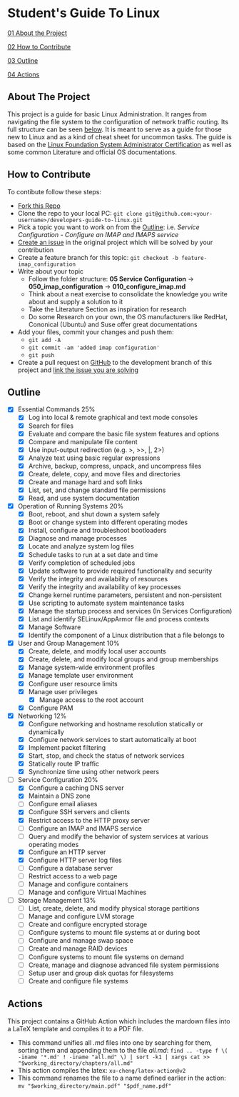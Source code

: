 # Student's Guide To Linux

[01 About the Project](#about-the-project)

[02 How to Contribute](#how-to-contribute)

[03 Outline](#outline)

[04 Actions](#actions)

## About The Project

This project is a guide for basic Linux Administration. It ranges from navigating the file system to the configuration of network traffic routing.
Its full structure can be seen [below](#outline).
It is meant to serve as a guide for those new to Linux and as a kind of cheat sheet for uncommon tasks. 
The guide is based on the [Linux Foundation System Administrator Certification](https://training.linuxfoundation.org/certification/linux-foundation-certified-sysadmin-lfcs/) as well as some common Literature and official OS documentations.

## How to Contribute 

To contibute follow these steps:
- [Fork this Repo](https://docs.github.com/en/get-started/quickstart/fork-a-repo)
- Clone the repo to your local PC: `git clone git@github.com:<your-username>/developers-guide-to-linux.git`
- Pick a topic you want to work on from the [Outline](#outline): i.e. *Service Configuration - Configure an IMAP and IMAPS service*
- [Create an issue](https://docs.github.com/en/desktop/contributing-and-collaborating-using-github-desktop/working-with-your-remote-repository-on-github-or-github-enterprise/creating-an-issue-or-pull-request) in the original project which will be solved by your contribution
- Create a feature branch for this topic: `git checkout -b feature-imap_configuration`
- Write about your topic
    + Follow the folder structure: **05 Service Configuration** -> **050_imap_configuration** -> **010_configure_imap.md**
    + Think about a neat exercise to consolidate the knowledge you write about and supply a solution to it
    + Take the Literature Section as inspiration for research
    + Do some Research on your own, the OS manufacturers like RedHat, Cononical (Ubuntu) and Suse offer great documentations
- Add your files, commit your changes and push them:
    + `git add -A`
    + `git commit -am 'added imap configuration'`
    + `git push`
- Create a pull request on [GitHub](https://docs.github.com/en/pull-requests/collaborating-with-pull-requests/proposing-changes-to-your-work-with-pull-requests/creating-a-pull-request) to the development branch of this project and [link the issue you are solving](https://docs.github.com/en/issues/tracking-your-work-with-issues/linking-a-pull-request-to-an-issue)

## Outline
- [x] Essential Commands 25%
    - [x] Log into local & remote graphical and text mode consoles
    - [x] Search for files
    - [x] Evaluate and compare the basic file system features and options
    - [x] Compare and manipulate file content
    - [x] Use input-output redirection (e.g. >, >>, |, 2>)
    - [x] Analyze text using basic regular expressions
    - [x] Archive, backup, compress, unpack, and uncompress files
    - [x] Create, delete, copy, and move files and directories
    - [x] Create and manage hard and soft links
    - [x] List, set, and change standard file permissions
    - [x] Read, and use system documentation

- [x] Operation of Running Systems 20%
    - [x] Boot, reboot, and shut down a system safely
    - [x] Boot or change system into different operating modes
    - [x] Install, configure and troubleshoot bootloaders
    - [x] Diagnose and manage processes
    - [x] Locate and analyze system log files
    - [x] Schedule tasks to run at a set date and time
    - [x] Verify completion of scheduled jobs
    - [x] Update software to provide required functionality and security
    - [x] Verify the integrity and availability of resources
    - [x] Verify the integrity and availability of key processes
    - [x] Change kernel runtime parameters, persistent and non-persistent
    - [x] Use scripting to automate system maintenance tasks
    - [x] Manage the startup process and services (In Services Configuration)
    - [x] List and identify SELinux/AppArmor file and process contexts
    - [x] Manage Software
    - [x] Identify the component of a Linux distribution that a file belongs to

- [x] User and Group Management 10%
    - [x] Create, delete, and modify local user accounts
    - [x] Create, delete, and modify local groups and group memberships
    - [x] Manage system-wide environment profiles
    - [x] Manage template user environment
    - [x] Configure user resource limits
    - [x] Manage user privileges
        + [x] Manage access to the root account   
    - [x] Configure PAM

- [x] Networking 12%
    - [x] Configure networking and hostname resolution statically or dynamically
    - [x] Configure network services to start automatically at boot
    - [x] Implement packet filtering
    - [x] Start, stop, and check the status of network services
    - [x] Statically route IP traffic
    - [x] Synchronize time using other network peers

- [ ] Service Configuration 20%
    - [x] Configure a caching DNS server
    - [x] Maintain a DNS zone
    - [ ] Configure email aliases
    - [x] Configure SSH servers and clients
    - [x] Restrict access to the HTTP proxy server
    - [ ] Configure an IMAP and IMAPS service
    - [ ] Query and modify the behavior of system services at various operating modes
    - [x] Configure an HTTP server
    - [x] Configure HTTP server log files
    - [ ] Configure a database server
    - [ ] Restrict access to a web page
    - [ ] Manage and configure containers
    - [ ] Manage and configure Virtual Machines

- [ ] Storage Management 13%
    - [ ] List, create, delete, and modify physical storage partitions
    - [ ] Manage and configure LVM storage
    - [ ] Create and configure encrypted storage
    - [ ] Configure systems to mount file systems at or during boot
    - [ ] Configure and manage swap space
    - [ ] Create and manage RAID devices
    - [ ] Configure systems to mount file systems on demand
    - [ ] Create, manage and diagnose advanced file system permissions
    - [ ] Setup user and group disk quotas for filesystems
    - [ ] Create and configure file systems

## Actions

This project contains a GitHub Action which includes the mardown files into a LaTeX template and compiles it to a PDF file.

- This command unifies all *.md* files into one by searching for them, sorting them and appending them to the file *all.md*: `find .. -type f \( -iname '*.md' ! -iname "all.md" \) | sort -k1 | xargs cat >> "$working_directory/chapters/all.md"`
- This action compiles the latex: `xu-cheng/latex-action@v2`
- This command renames the file to a name defined earlier in the action: `mv "$working_directory/main.pdf" "$pdf_name.pdf"`
